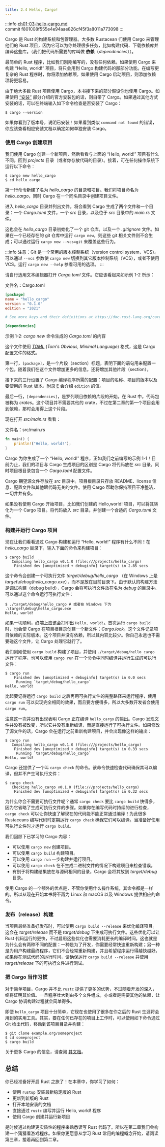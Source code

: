 ```yaml
---
title: 2.4 Hello, Cargo!
---
```


:::info
[ch01-03-hello-cargo.md](https://github.com/rust-lang/book/blob/main/src/ch01-03-hello-cargo.md)
<br>
commit f801008f555e4e94aae826cf45f3a8011a773098
:::

Cargo 是 Rust 的构建系统和包管理器。大多数 Rustacean 们使用 Cargo 来管理他们的 Rust 项目，因为它可以为你处理很多任务，比如构建代码、下载依赖库并编译这些库。（我们把代码所需要的库叫做 **依赖**（*dependencies*））。

最简单的 Rust 程序，比如我们刚刚编写的，没有任何依赖。如果使用 Cargo 来构建 “Hello, world!” 项目，将只会用到 Cargo 构建代码的那部分功能。在编写更复杂的 Rust 程序时，你将添加依赖项，如果使用 Cargo 启动项目，则添加依赖项将更容易。

由于绝大多数 Rust 项目使用 Cargo，本书接下来的部分假设你也使用 Cargo。如果使用 [“安装”][installation] 部分介绍的官方安装包的话，则自带了 Cargo。如果通过其他方式安装的话，可以在终端输入如下命令检查是否安装了 Cargo：

```console
$ cargo --version
```

如果你看到了版本号，说明已安装！如果看到类似 `command not found` 的错误，你应该查看相应安装文档以确定如何单独安装 Cargo。

### 使用 Cargo 创建项目

我们使用 Cargo 创建一个新项目，然后看看与上面的 “Hello, world!” 项目有什么不同。回到 *projects* 目录（或者你存放代码的目录）。接着，可在任何操作系统下运行以下命令：

```console
$ cargo new hello_cargo
$ cd hello_cargo
```

第一行命令新建了名为 *hello_cargo* 的目录和项目。我们将项目命名为 *hello_cargo*，同时 Cargo 在一个同名目录中创建项目文件。

进入 *hello_cargo* 目录并列出文件。将会看到 Cargo 生成了两个文件和一个目录：一个 *Cargo.toml* 文件，一个 *src* 目录，以及位于 *src* 目录中的 *main.rs* 文件。

这也会在 *hello_cargo* 目录初始化了一个 git 仓库，以及一个 *.gitignore* 文件。如果在一个已经存在的 git 仓库中运行 `cargo new`，则这些 git 相关文件则不会生成；可以通过运行 `cargo new --vcs=git` 来覆盖这些行为。

:::info
注意：Git 是一个常用的版本控制系统（version control system，VCS）。可以通过 `--vcs` 参数使 `cargo new` 切换到其它版本控制系统（VCS），或者不使用 VCS。运行 `cargo new --help` 参看可用的选项。
:::

请自行选用文本编辑器打开 *Cargo.toml* 文件。它应该看起来如示例 1-2 所示：

<span class="filename">文件名：Cargo.toml</span>

```toml
[package]
name = "hello_cargo"
version = "0.1.0"
edition = "2021"

# See more keys and their definitions at https://doc.rust-lang.org/cargo/reference/manifest.html

[dependencies]
```

<span class="caption">示例 1-2: *cargo new* 命令生成的 *Cargo.toml* 的内容</span>

这个文件使用 [*TOML*][toml]<!-- ignore --> (*Tom's Obvious, Minimal Language*) 格式，这是 Cargo 配置文件的格式。

第一行，`[package]`，是一个片段（section）标题，表明下面的语句用来配置一个包。随着我们在这个文件增加更多的信息，还将增加其他片段（section）。

接下来的三行设置了 Cargo 编译程序所需的配置：项目的名称、项目的版本以及要使用的 Rust 版本。[附录 E][appendix-e] 会介绍 `edition` 的值。

最后一行，`[dependencies]`，是罗列项目依赖的片段的开始。在 Rust 中，代码包被称为 *crates*。这个项目并不需要其他的 crate，不过在第二章的第一个项目会用到依赖，那时会用得上这个片段。

现在打开 *src/main.rs* 看看：

<span class="filename">文件名：src/main.rs</span>

```rust
fn main() {
    println!("Hello, world!");
}
```

Cargo 为你生成了一个 “Hello, world!” 程序，正如我们之前编写的示例 1-1！目前为止，我们的项目与 Cargo 生成项目的区别是 Cargo 将代码放在 *src* 目录，同时项目根目录包含一个 *Cargo.toml* 配置文件。

Cargo 期望源文件存放在 *src* 目录中。项目根目录只存放 README、license 信息、配置文件和其他跟代码无关的文件。使用 Cargo 帮助你保持项目干净整洁，一切井井有条。

如果没有使用 Cargo 开始项目，比如我们创建的 Hello,world! 项目，可以将其转化为一个 Cargo 项目。将代码放入 *src* 目录，并创建一个合适的 *Cargo.toml* 文件。

### 构建并运行 Cargo 项目

现在让我们看看通过 Cargo 构建和运行 “Hello, world!” 程序有什么不同！在 *hello_cargo* 目录下，输入下面的命令来构建项目：

```console
$ cargo build
   Compiling hello_cargo v0.1.0 (file:///projects/hello_cargo)
    Finished dev [unoptimized + debuginfo] target(s) in 2.85 secs
```

这个命令会创建一个可执行文件 *target/debug/hello_cargo* （在 Windows 上是 *target\debug\hello_cargo.exe*），而不是放在目前目录下。由于默认的构建方法是调试构建（debug build），Cargo 会将可执行文件放在名为 *debug* 的目录中。可以通过这个命令运行可执行文件：

```console
$ ./target/debug/hello_cargo # 或者在 Windows 下为 .\target\debug\hello_cargo.exe
Hello, world!
```

如果一切顺利，终端上应该会打印出 `Hello, world!`。首次运行 `cargo build` 时，也会使 Cargo 在项目根目录创建一个新文件：*Cargo.lock*。这个文件记录项目依赖的实际版本。这个项目并没有依赖，所以其内容比较少。你自己永远也不需要碰这个文件，让 Cargo 处理它就行了。

我们刚刚使用 `cargo build` 构建了项目，并使用 `./target/debug/hello_cargo` 运行了程序，也可以使用 `cargo run` 在一个命令中同时编译并运行生成的可执行文件：

```console
$ cargo run
    Finished dev [unoptimized + debuginfo] target(s) in 0.0 secs
     Running `target/debug/hello_cargo`
Hello, world!
```

比起要记得运行 `cargo build` 之后再用可执行文件的完整路径来运行程序，使用 `cargo run` 可以实现完全相同的效果，而且要方便得多，所以大多数开发者会使用 `cargo run`。

注意这一次并没有出现表明 Cargo 正在编译 `hello_cargo` 的输出。Cargo 发现文件并没有被改变，所以它并没有重新编译，而是直接运行了可执行文件。如果修改了源文件的话，Cargo 会在运行之前重新构建项目，并会出现像这样的输出：

```console
$ cargo run
   Compiling hello_cargo v0.1.0 (file:///projects/hello_cargo)
    Finished dev [unoptimized + debuginfo] target(s) in 0.33 secs
     Running `target/debug/hello_cargo`
Hello, world!
```

Cargo 还提供了一个叫 `cargo check` 的命令。该命令快速检查代码确保其可以编译，但并不产生可执行文件：

```console
$ cargo check
   Checking hello_cargo v0.1.0 (file:///projects/hello_cargo)
    Finished dev [unoptimized + debuginfo] target(s) in 0.32 secs
```

为什么你会不需要可执行文件呢？通常 `cargo check` 要比 `cargo build` 快得多，因为它省略了生成可执行文件的步骤。如果你在编写代码时持续的进行检查，`cargo check` 可以让你快速了解现在的代码能不能正常通过编译！为此很多 Rustaceans 编写代码时定期运行 `cargo check` 确保它们可以编译。当准备好使用可执行文件时才运行 `cargo build`。

我们回顾下已学习的 Cargo 内容：

* 可以使用 `cargo new` 创建项目。
* 可以使用 `cargo build` 构建项目。
* 可以使用 `cargo run` 一步构建并运行项目。
* 可以使用 `cargo check` 在不生成二进制文件的情况下构建项目来检查错误。
* 有别于将构建结果放在与源码相同的目录，Cargo 会将其放到 *target/debug* 目录。

使用 Cargo 的一个额外的优点是，不管你使用什么操作系统，其命令都是一样的。所以从现在开始本书将不再为 Linux 和 macOS 以及 Windows 提供相应的命令。

### 发布（release）构建

当项目最终准备好发布时，可以使用 `cargo build --release` 来优化编译项目。这会在 *target/release* 而不是 *target/debug* 下生成可执行文件。这些优化可以让 Rust 代码运行的更快，不过启用这些优化也需要消耗更长的编译时间。这也就是为什么会有两种不同的配置：一种是为了开发，你需要经常快速重新构建；另一种是为用户构建最终程序，它们不会经常重新构建，并且希望程序运行得越快越好。如果你在测试代码的运行时间，请确保运行 `cargo build --release` 并使用 *target/release* 下的可执行文件进行测试。

### 把 Cargo 当作习惯

对于简单项目，Cargo 并不比 `rustc` 提供了更多的优势，不过随着开发的深入，终将证明其价值。一旦程序壮大到由多个文件组成，亦或者是需要其他的依赖，让 Cargo 协调构建过程就会简单得多。

即便 `hello_cargo` 项目十分简单，它现在也使用了很多在你之后的 Rust 生涯将会用到的实用工具。其实，要在任何已存在的项目上工作时，可以使用如下命令通过 Git 检出代码，移动到该项目目录并构建：

```console
$ git clone example.org/someproject
$ cd someproject
$ cargo build
```

关于更多 Cargo 的信息，请查阅 [其文档][cargo]。

## 总结

你已经准备好开启 Rust 之旅了！在本章中，你学习了如何：

* 使用 `rustup` 安装最新稳定版的 Rust
* 更新到新版的 Rust
* 打开本地安装的文档
* 直接通过 `rustc` 编写并运行 Hello, world! 程序
* 使用 Cargo 创建并运行新项目

是时候通过构建更实质性的程序来熟悉读写 Rust 代码了。所以在第二章我们会构建一个猜猜看游戏程序。如果你更愿意从学习 Rust 常用的编程概念开始，请阅读第三章，接着再回到第二章。

[installation]: ch01-01-installation.html#安装
[toml]: https://toml.io
[appendix-e]: appendix-05-editions.html
[cargo]: https://doc.rust-lang.org/cargo/
